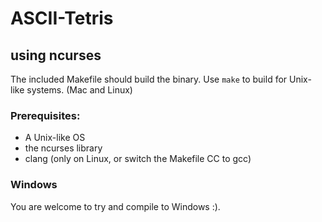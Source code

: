 # ASCII-Tetris
## using ncurses

The included Makefile should build the binary. Use `make` to build for Unix-like systems. (Mac and Linux)

### Prerequisites:
* A Unix-like OS
* the ncurses library
* clang (only on Linux, or switch the Makefile CC to gcc)

### Windows
You are welcome to try and compile to Windows :).